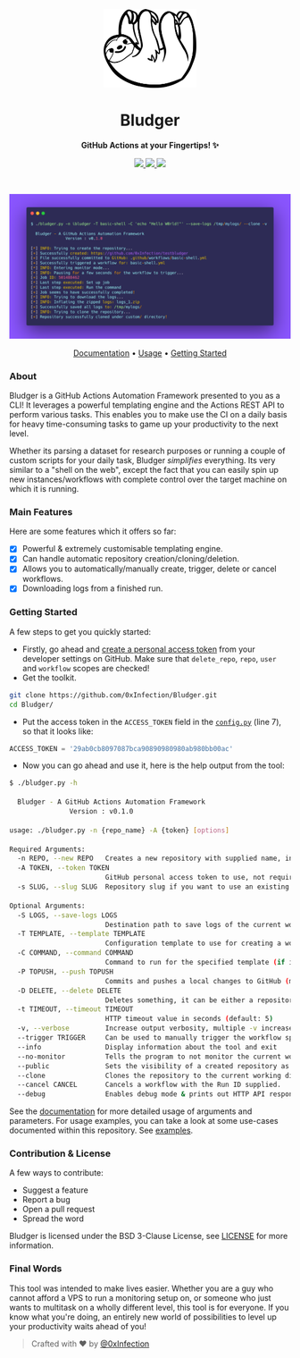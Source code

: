 <h1 align="center">
  <br>
  <br>
  <a href="https://github.com/0xInfection/Bludger"><img src="docs/images/logo.png" alt="Bludger" width=33%></a>
  <br>
  <br>
  Bludger
  <br>
</h1>

<strong><p align="center">GitHub Actions at your Fingertips! ✨</p></strong>

<p align="center">
  <a href="https://python.org">
    <img src="https://img.shields.io/badge/Python-3.6+-green.svg?logo=python&style=flat-square">
  </a>
  <a href="https://twitter.com/0xInfection">
    <img src="https://img.shields.io/badge/Twitter-@0xInfection-blue.svg?logo=twitter&style=flat-square">
  </a>
  <a href="https://github.com/0xInfection/Bludger/blob/master/LICENSE">
    <img src="https://img.shields.io/badge/License-BSD%203%20Clause-orange.svg?logo=openbsd&style=flat-square">
  </a>
</p>
<br>
<p align="center">
  <img src="docs/images/bludger.png" alt="intro" />
</p>

<p align="center">
  <a href="https://github.com/0xInfection/Bludger/wiki">Documentation</a> •
  <a href="https://github.com/0xInfection/Bludger/wiki/Usage">Usage</a> •
  <a href="#getting-started">Getting Started</a>
</p>

### About

Bludger is a GitHub Actions Automation Framework presented to you as a CLI! It leverages a powerful templating engine and the Actions REST API to perform various tasks. This enables you to make use the CI on a daily basis for heavy time-consuming tasks to game up your productivity to the next level.

Whether its parsing a dataset for research purposes or running a couple of custom scripts for your daily task, Bludger _simplifies_ everything. Its very similar to a "shell on the web", except the fact that you can easily spin up new instances/workflows with complete control over the target machine on which it is running.

### Main Features
Here are some features which it offers so far:
- [x] Powerful & extremely customisable templating engine.
- [x] Can handle automatic repository creation/cloning/deletion.
- [x] Allows you to automatically/manually create, trigger, delete or cancel workflows.
- [x] Downloading logs from a finished run.

### Getting Started
A few steps to get you quickly started:
- Firstly, go ahead and [create a personal access token](https://docs.github.com/en/github/authenticating-to-github/creating-a-personal-access-token) from your developer settings on GitHub. Make sure that `delete_repo`, `repo`, `user` and `workflow` scopes are checked!
- Get the toolkit.
```bash
git clone https://github.com/0xInfection/Bludger.git
cd Bludger/
```
- Put the access token in the `ACCESS_TOKEN` field in the [`config.py`](config.py) (line 7), so that it looks like:
```python
ACCESS_TOKEN = '29ab0cb8097087bca90890980980ab980bb00ac'
```
- Now you can go ahead and use it, here is the help output from the tool:
```bash
$ ./bludger.py -h

  Bludger - A GitHub Actions Automation Framework
               Version : v0.1.0

usage: ./bludger.py -n {repo_name} -A {token} [options]

Required Arguments:
  -n REPO, --new REPO   Creates a new repository with supplied name, invalid if -s is specified.
  -A TOKEN, --token TOKEN
                        GitHub personal access token to use, not required if already configured in `config.py`
  -s SLUG, --slug SLUG  Repository slug if you want to use an existing repository, invalid when -n is specified

Optional Arguments:
  -S LOGS, --save-logs LOGS
                        Destination path to save logs of the current workflow run.
  -T TEMPLATE, --template TEMPLATE
                        Configuration template to use for creating a workflow.
  -C COMMAND, --command COMMAND
                        Command to run for the specified template (if it accepts one).
  -P TOPUSH, --push TOPUSH
                        Commits and pushes a local changes to GitHub (must be present under custom/ folder).
  -D DELETE, --delete DELETE
                        Deletes something, it can be either a repository slug or a workflow template.
  -t TIMEOUT, --timeout TIMEOUT
                        HTTP timeout value in seconds (default: 5)
  -v, --verbose         Increase output verbosity, multiple -v increase verbosity
  --trigger TRIGGER     Can be used to manually trigger the workflow specified.
  --info                Display information about the tool and exit
  --no-monitor          Tells the program to not monitor the current workflow run.
  --public              Sets the visibility of a created repository as public. Valid only when -n is specified.
  --clone               Clones the repository to the current working directory.
  --cancel CANCEL       Cancels a workflow with the Run ID supplied.
  --debug               Enables debug mode & prints out HTTP API responses and headers.
```

See the [documentation](https://github.com/0xInfection/Bludger/wiki) for more detailed usage of arguments and parameters. For usage examples, you can take a look at some use-cases documented within this repository. See [examples](docs/examples/).

### Contribution & License
A few ways to contribute:
- Suggest a feature
- Report a bug
- Open a pull request
- Spread the word

Bludger is licensed under the BSD 3-Clause License, see [LICENSE](LICENSE) for more information.

### Final Words
This tool was intended to make lives easier. Whether you are a guy who cannot afford a VPS to run a monitoring setup on, or someone who just wants to multitask on a wholly different level, this tool is for everyone. If you know what you're doing, an entirely new world of possibilities to level up your productivity waits ahead of you!

> Crafted with ❤️ by [@0xInfection](https://twitter.com/0xInfection)